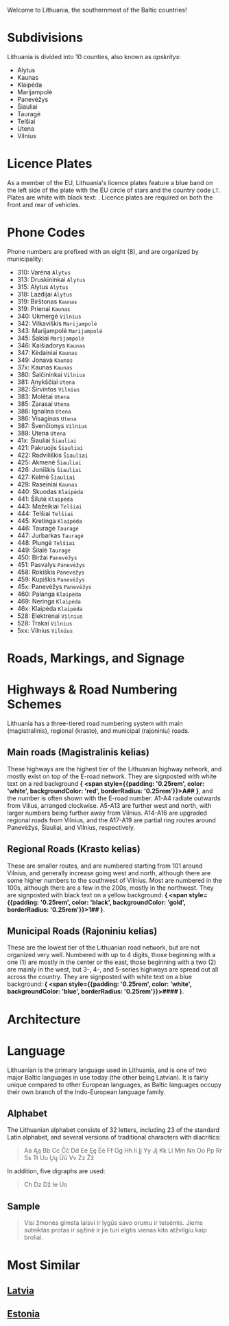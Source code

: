 Welcome to Lithuania, the southernmost of the Baltic countries!

# Subdivisions

Lithuania is divided into 10 counties, also known as _apskritys_:

- Alytus
- Kaunas
- Klaipėda
- Marijampolė
- Panevėžys
- Šiauliai
- Tauragė
- Telšiai
- Utena
- Vilnius

<CountryMap code="LTU" scale="6400" />

# Licence Plates

As a member of the EU, Lithuania's licence plates feature a blue band on the left side of the plate with the EU circle of stars and the country code `LT`. Plates are white with black text: <LicencePlate style="eu" code="LT" format="ABC 123"/>. Licence plates are required on both the front and rear of vehicles.

# Phone Codes

Phone numbers are prefixed with an eight (8), and are organized by municipality:

- 310: Varėna `Alytus`
- 313: Druskininkai `Alytus`
- 315: Alytus `Alytus`
- 318: Lazdijai `Alytus`
- 319: Birštonas `Kaunas`
- 319: Prienai `Kaunas`
- 340: Ukmergė `Vilnius`
- 342: Vilkaviškis `Marijampolė`
- 343: Marijampolė `Marijampolė`
- 345: Šakiai `Marijampolė`
- 346: Kaišiadorys `Kaunas`
- 347: Kėdainiai `Kaunas`
- 349: Jonava `Kaunas`
- 37x: Kaunas `Kaunas`
- 380: Šalčininkai `Vilnius`
- 381: Anykščiai `Utena`
- 382: Širvintos `Vilnius`
- 383: Molėtai `Utena`
- 385: Zarasai `Utena`
- 386: Ignalina `Utena`
- 386: Visaginas `Utena`
- 387: Švenčionys `Vilnius`
- 389: Utena `Utena`
- 41x: Šiauliai `Šiauliai`
- 421: Pakruojis `Šiauliai`
- 422: Radviliškis `Šiauliai`
- 425: Akmenė `Šiauliai`
- 426: Joniškis `Šiauliai`
- 427: Kelmė `Šiauliai`
- 428: Raseiniai `Kaunas`
- 440: Skuodas `Klaipėda`
- 441: Šilutė `Klaipėda`
- 443: Mažeikiai `Telšiai`
- 444: Telšiai `Telšiai`
- 445: Kretinga `Klaipėda`
- 446: Tauragė `Tauragė`
- 447: Jurbarkas `Tauragė`
- 448: Plungė `Telšiai`
- 449: Šilalė `Tauragė`
- 450: Biržai `Panevėžys`
- 451: Pasvalys `Panevėžys`
- 458: Rokiškis `Panevėžys`
- 459: Kupiškis `Panevėžys`
- 45x: Panevėžys `Panevėžys`
- 460: Palanga `Klaipėda`
- 469: Neringa `Klaipėda`
- 46x: Klaipėda `Klaipėda`
- 528: Elektrėnai `Vilnius`
- 528: Trakai `Vilnius`
- 5xx: Vilnius `Vilnius`

# Roads, Markings, and Signage

# Highways & Road Numbering Schemes

Lithuania has a three-tiered road numbering system with main (magistralinis), regional (krasto), and municipal (rajoniniu) roads.

## Main roads (Magistralinis kelias)

These highways are the highest tier of the Lithuanian highway network, and mostly exist on top of the E-road network. They are signposted with white text on a red background **{
<span style={{padding: '0.25rem', color: 'white', backgroundColor: 'red', borderRadius: '0.25rem'}}>A##</span>
}**, and the number is often shown with the E-road number. A1-A4 radiate outwards from Vilius, arranged clockwise. A5-A13 are further west and north, with larger numbers being further away from Vilnius. A14-A16 are upgraded regional roads from Vilnius, and the A17-A19 are partial ring routes around Panevėžys, Šiauliai, and Vilnius, respectively.

## Regional Roads (Krasto kelias)

These are smaller routes, and are numbered starting from 101 around Vilnius, and generally increase going west and north, although there are some higher numbers to the southwest of Vilnius. Most are numbered in the 100s, although there are a few in the 200s, mostly in the northwest. They are signposted with black text on a yellow background: **{
<span style={{padding: '0.25rem', color: 'black', backgroundColor: 'gold', borderRadius: '0.25rem'}}>1##</span>
}**.

## Municipal Roads (Rajoniniu kelias)

These are the lowest tier of the Lithuanian road network, but are not organized very well. Numbered with up to 4 digits, those beginning with a one (1) are mostly in the center or the east, those beginning with a two (2) are mainly in the west, but 3-, 4-, and 5-series highways are spread out all across the country. They are signposted with white text on a blue background: **{
<span style={{padding: '0.25rem', color: 'white', backgroundColor: 'blue', borderRadius: '0.25rem'}}>####</span>
}**.

# Architecture

# Language

Lithuanian is the primary language used in Lithuania, and is one of two major Baltic languages in use today (the other being Latvian). It is fairly unique compared to other European languages, as Baltic languages occupy their own branch of the Indo-European language family.

## Alphabet

The Lithuanian alphabet consists of 32 letters, including 23 of the standard Latin alphabet, and several versions of traditional characters with diacritics:

> Aa Ąą Bb Cc Čč Dd Ee Ęę Ėė Ff Gg Hh Ii Įį Yy Jj Kk Ll Mm Nn Oo Pp Rr Ss Tt Uu Ųų Ūū Vv Zz Žž

In addition, five digraphs are used:

> Ch Dz Dž Ie Uo

## Sample

> Visi žmonės gimsta laisvi ir lygūs savo orumu ir teisėmis. Jiems suteiktas protas ir sąžinė ir jie turi elgtis vienas kito atžvilgiu kaip broliai.

# Most Similar

## [Latvia](/countries/LVA)

## [Estonia](/countries/EST)
